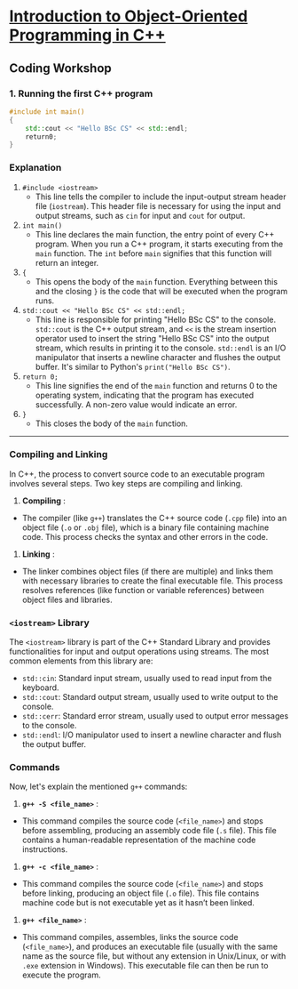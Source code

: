 # [Introduction to Object-Oriented Programming in C++](https://www.coursera.org/learn/cplusplus-crypto-i/home/welcome)

## Coding Workshop

### 1. Running the first C++ program

```C++
#include int main()
{
    std::cout << "Hello BSc CS" << std::endl;
    return0;
}

```


### Explanation

1. `#include <iostream>`
   * This line tells the compiler to include the input-output stream header file (`iostream`). This header file is necessary for using the input and output streams, such as `cin` for input and `cout` for output.
2. `int main()`
   * This line declares the main function, the entry point of every C++ program. When you run a C++ program, it starts executing from the `main` function. The `int` before `main` signifies that this function will return an integer.
3. `{`
   * This opens the body of the `main` function. Everything between this and the closing `}` is the code that will be executed when the program runs.
4. `std::cout << "Hello BSc CS" << std::endl;`
   * This line is responsible for printing "Hello BSc CS" to the console. `std::cout` is the C++ output stream, and `<<` is the stream insertion operator used to insert the string "Hello BSc CS" into the output stream, which results in printing it to the console. `std::endl` is an I/O manipulator that inserts a newline character and flushes the output buffer. It's similar to Python's `print("Hello BSc CS")`.
5. `return 0;`
   * This line signifies the end of the `main` function and returns 0 to the operating system, indicating that the program has executed successfully. A non-zero value would indicate an error.
6. `}`
   * This closes the body of the `main` function.

---



### Compiling and Linking

In C++, the process to convert source code to an executable program involves several steps. Two key steps are compiling and linking.

1. **Compiling** :

* The compiler (like `g++`) translates the C++ source code (`.cpp` file) into an object file (`.o` or `.obj` file), which is a binary file containing machine code. This process checks the syntax and other errors in the code.

1. **Linking** :

* The linker combines object files (if there are multiple) and links them with necessary libraries to create the final executable file. This process resolves references (like function or variable references) between object files and libraries.

### `<iostream>` Library

The `<iostream>` library is part of the C++ Standard Library and provides functionalities for input and output operations using streams. The most common elements from this library are:

* `std::cin`: Standard input stream, usually used to read input from the keyboard.
* `std::cout`: Standard output stream, usually used to write output to the console.
* `std::cerr`: Standard error stream, usually used to output error messages to the console.
* `std::endl`: I/O manipulator used to insert a newline character and flush the output buffer.

### Commands

Now, let's explain the mentioned `g++` commands:

1. **`g++ -S <file_name>`** :

* This command compiles the source code (`<file_name>`) and stops before assembling, producing an assembly code file (`.s` file). This file contains a human-readable representation of the machine code instructions.

1. **`g++ -c <file_name>`** :

* This command compiles the source code (`<file_name>`) and stops before linking, producing an object file (`.o` file). This file contains machine code but is not executable yet as it hasn’t been linked.

1. **`g++ <file_name>`** :

* This command compiles, assembles, links the source code (`<file_name>`), and produces an executable file (usually with the same name as the source file, but without any extension in Unix/Linux, or with `.exe` extension in Windows). This executable file can then be run to execute the program.
